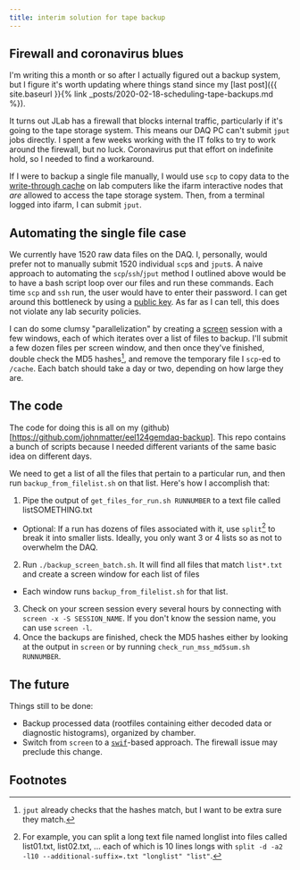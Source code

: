 ```yaml
---
title: interim solution for tape backup
---
```


## Firewall and coronavirus blues
I'm writing this a month or so after I actually figured out a backup system, but I figure it's worth updating where things stand since my [last post]({{ site.baseurl }}{% link _posts/2020-02-18-scheduling-tape-backups.md %}).

It turns out JLab has a firewall that blocks internal traffic, particularly if it's going to the tape storage system.
This means our DAQ PC can't submit `jput` jobs directly.
I spent a few weeks working with the IT folks to try to work around the firewall, but no luck.
Coronavirus put that effort on indefinite hold, so I needed to find a workaround.

If I were to backup a single file manually, I would use `scp` to copy data to the [write-through cache](https://scicomp.jlab.org/docs/write-through-cache) on lab computers like the ifarm interactive nodes that *are* allowed to access the tape storage system.
Then, from a terminal logged into ifarm, I can submit `jput`.

## Automating the single file case
We currently have 1520 raw data files on the DAQ.
I, personally, would prefer not to manually submit 1520 individual `scp`s and `jput`s.
A naive approach to automating the `scp`/`ssh`/`jput` method I outlined above would be to have a bash script loop over our files and run these commands.
Each time `scp` and `ssh` run, the user would have to enter their password.
I can get around this bottleneck by using a [public key](https://serverpilot.io/docs/how-to-use-ssh-public-key-authentication/).
As far as I can tell, this does not violate any lab security policies.

I can do some clumsy "parallelization" by creating a [screen](https://en.wikipedia.org/wiki/GNU_Screen) session with a few windows, each of which iterates over a list of files to backup.
I'll submit a few dozen files per screen window, and then once they've finished, double check the MD5 hashes[^1], and remove the temporary file I `scp`-ed to `/cache`.
Each batch should take a day or two, depending on how large they are.

## The code
The code for doing this is all on my (github)[https://github.com/johnmatter/eel124gemdaq-backup].
This repo contains a bunch of scripts because I needed different variants of the same basic idea on different days.

We need to get a list of all the files that pertain to a particular run, and then run `backup_from_filelist.sh` on that list.
Here's how I accomplish that:
1. Pipe the output of `get_files_for_run.sh RUNNUMBER` to a text file called listSOMETHING.txt
  * Optional: If a run has dozens of files associated with it, use `split`[^2] to break it into smaller lists. Ideally, you only want 3 or 4 lists so as not to overwhelm the DAQ.
2. Run `./backup_screen_batch.sh`. It will find all files that match `list*.txt` and create a screen window for each list of files
  * Each window runs `backup_from_filelist.sh` for that list.
3. Check on your screen session every several hours by connecting with `screen -x -S SESSION_NAME`. If you don't know the session name, you can use `screen -l`.
4. Once the backups are finished, check the MD5 hashes either by looking at the output in `screen` or by running `check_run_mss_md5sum.sh RUNNUMBER`.

## The future
Things still to be done:
* Backup processed data (rootfiles containing either decoded data or diagnostic histograms), organized by chamber.
* Switch from `screen` to a [`swif`](https://scicomp.jlab.org/docs/swif)-based approach. The firewall issue may preclude this change.

## Footnotes
[^1]: `jput` already checks that the hashes match, but I want to be extra sure they match.
[^2]: For example, you can split a long text file named longlist into files called list01.txt, list02.txt, ... each of which is 10 lines longs with `split -d -a2 -l10 --additional-suffix=.txt "longlist" "list"`.
